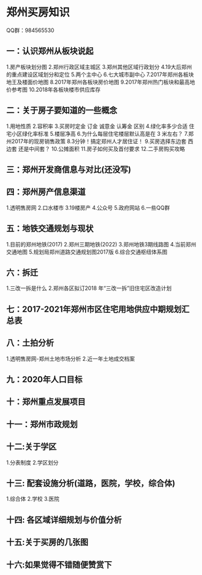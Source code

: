 # 郑州买房知识
QQ群：984565530
## 一：认识郑州从板块说起
1.房产板块划分图
2.郑州行政区域主城区
3.郑州其他区域行政划分
4.19大后郑州的重点建设区域划分和定位
5.两个主中心
6.七大城市副中心
7.2017年郑州各板块地王及楼面价地图
8.2017年郑州各板块房价地图
9.2017年郑州热门板块和最高地价参考图
10.2018年各板块楼市供应库存
## 二：关于房子要知道的一些概念
1.用地性质
2.容积率
3.买房时定金 订金 诚意金 认筹金 区别
4.绿化率多少合适 住宅小区绿化率标准
5.楼层净高
6.为什么每层住宅楼层默认高是在 3 米左右？
7.郑州2017年的现房销售政策
8.3分钟！搞定郑州人才居住证！
9.买房选择东边套 西边套 还是中间套？
10.公摊面积
11.房子如何买及首付要求
12.二手房购买攻略
## 三：郑州开发商信息与对比(还没写)
## 四：郑州房产信息渠道
1.透明售房网
2.口水楼市
3.19楼房产
4.公众号
5.政府网站
6.一些QQ群
## 五：地铁交通规划与现状
1.目前的郑州地铁(2017)
2.郑州三期地铁(2022)
3.郑州地铁3期线路图
4.当前郑州交通地图
5.规划局郑州道路交通规划图2017版
6.综合交通枢纽体系图
## 六：拆迁
1.三改一拆是什么
2.郑州各区拟订2018 年“三改一拆”旧住宅区改造计划
## 七：2017-2021年郑州市区住宅用地供应中期规划汇总表
## 八：土拍分析
1.透明售房网-郑州土地市场分析
2.近一年土地成交档案
## 九：2020年人口目标
## 十：郑州重点发展项目
## 十一：郑州市政规划
## 十二:关于学区
1.分表制度
2.学区划分
## 十三: 配套设施分析(道路，医院，学校，综合体)
1.综合体
2.学校
3.医院
## 十四: 各区域详细规划与价值分析
## 十五:关于买房的几张图
## 十六:如果觉得不错随便赞赏下
